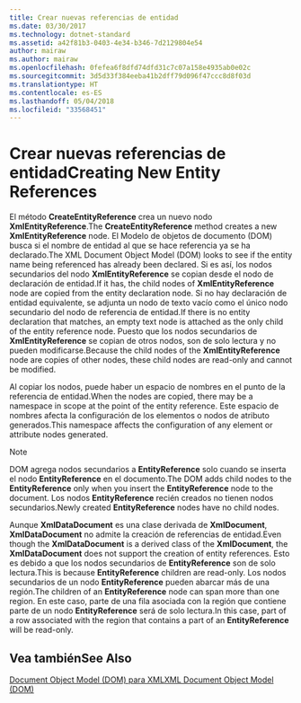 ```yaml
---
title: Crear nuevas referencias de entidad
ms.date: 03/30/2017
ms.technology: dotnet-standard
ms.assetid: a42f81b3-0403-4e34-b346-7d2129804e54
author: mairaw
ms.author: mairaw
ms.openlocfilehash: 0fefea6f8dfd74dfd31c7c07a158e4935ab0e02c
ms.sourcegitcommit: 3d5d33f384eeba41b2dff79d096f47ccc8d8f03d
ms.translationtype: HT
ms.contentlocale: es-ES
ms.lasthandoff: 05/04/2018
ms.locfileid: "33568451"
---
```

# <a name="creating-new-entity-references"></a><span data-ttu-id="49c08-102">Crear nuevas referencias de entidad</span><span class="sxs-lookup"><span data-stu-id="49c08-102">Creating New Entity References</span></span>
<span data-ttu-id="49c08-103">El método **CreateEntityReference** crea un nuevo nodo **XmlEntityReference**.</span><span class="sxs-lookup"><span data-stu-id="49c08-103">The **CreateEntityReference** method creates a new **XmlEntityReference** node.</span></span> <span data-ttu-id="49c08-104">El Modelo de objetos de documento (DOM) busca si el nombre de entidad al que se hace referencia ya se ha declarado.</span><span class="sxs-lookup"><span data-stu-id="49c08-104">The XML Document Object Model (DOM) looks to see if the entity name being referenced has already been declared.</span></span> <span data-ttu-id="49c08-105">Si es así, los nodos secundarios del nodo **XmlEntityReference** se copian desde el nodo de declaración de entidad.</span><span class="sxs-lookup"><span data-stu-id="49c08-105">If it has, the child nodes of **XmlEntityReference** node are copied from the entity declaration node.</span></span> <span data-ttu-id="49c08-106">Si no hay declaración de entidad equivalente, se adjunta un nodo de texto vacío como el único nodo secundario del nodo de referencia de entidad.</span><span class="sxs-lookup"><span data-stu-id="49c08-106">If there is no entity declaration that matches, an empty text node is attached as the only child of the entity reference node.</span></span> <span data-ttu-id="49c08-107">Puesto que los nodos secundarios de **XmlEntityReference** se copian de otros nodos, son de solo lectura y no pueden modificarse.</span><span class="sxs-lookup"><span data-stu-id="49c08-107">Because the child nodes of the **XmlEntityReference** node are copies of other nodes, these child nodes are read-only and cannot be modified.</span></span>  
  
 <span data-ttu-id="49c08-108">Al copiar los nodos, puede haber un espacio de nombres en el punto de la referencia de entidad.</span><span class="sxs-lookup"><span data-stu-id="49c08-108">When the nodes are copied, there may be a namespace in scope at the point of the entity reference.</span></span> <span data-ttu-id="49c08-109">Este espacio de nombres afecta la configuración de los elementos o nodos de atributo generados.</span><span class="sxs-lookup"><span data-stu-id="49c08-109">This namespace affects the configuration of any element or attribute nodes generated.</span></span>  
  
> [!NOTE]
>  <span data-ttu-id="49c08-110">DOM agrega nodos secundarios a **EntityReference** solo cuando se inserta el nodo **EntityReference** en el documento.</span><span class="sxs-lookup"><span data-stu-id="49c08-110">The DOM adds child nodes to the **EntityReference** only when you insert the **EntityReference** node to the document.</span></span> <span data-ttu-id="49c08-111">Los nodos **EntityReference** recién creados no tienen nodos secundarios.</span><span class="sxs-lookup"><span data-stu-id="49c08-111">Newly created **EntityReference** nodes have no child nodes.</span></span>  
  
 <span data-ttu-id="49c08-112">Aunque **XmlDataDocument** es una clase derivada de **XmlDocument**, **XmlDataDocument** no admite la creación de referencias de entidad.</span><span class="sxs-lookup"><span data-stu-id="49c08-112">Even though the **XmlDataDocument** is a derived class of the **XmlDocument**, the **XmlDataDocument** does not support the creation of entity references.</span></span> <span data-ttu-id="49c08-113">Esto es debido a que los nodos secundarios de **EntityReference** son de solo lectura.</span><span class="sxs-lookup"><span data-stu-id="49c08-113">This is because **EntityReference** children are read-only.</span></span> <span data-ttu-id="49c08-114">Los nodos secundarios de un nodo **EntityReference** pueden abarcar más de una región.</span><span class="sxs-lookup"><span data-stu-id="49c08-114">The children of an **EntityReference** node can span more than one region.</span></span> <span data-ttu-id="49c08-115">En este caso, parte de una fila asociada con la región que contiene parte de un nodo **EntityReference** será de solo lectura.</span><span class="sxs-lookup"><span data-stu-id="49c08-115">In this case, part of a row associated with the region that contains a part of an **EntityReference** will be read-only.</span></span>  
  
## <a name="see-also"></a><span data-ttu-id="49c08-116">Vea también</span><span class="sxs-lookup"><span data-stu-id="49c08-116">See Also</span></span>  
 [<span data-ttu-id="49c08-117">Document Object Model (DOM) para XML</span><span class="sxs-lookup"><span data-stu-id="49c08-117">XML Document Object Model (DOM)</span></span>](../../../../docs/standard/data/xml/xml-document-object-model-dom.md)
